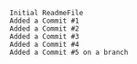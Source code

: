    Initial ReadmeFile
    Added a Commit #1
    Added a Commit #2
    Added a Commit #3
    Added a Commit #4
    Added a Commit #5 on a branch
